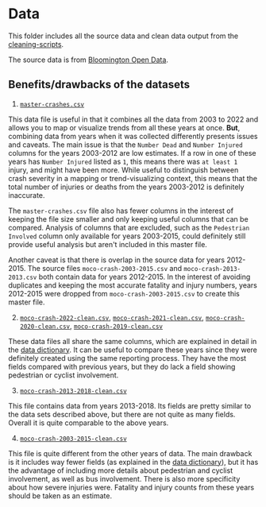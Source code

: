 # Data

This folder includes all the source data and clean data output from the [cleaning-scripts](../cleaning-workflow/cleaning-scripts/). 

The source data is from [Bloomington Open Data](https://data.bloomington.in.gov/dataset/traffic-data).

## Benefits/drawbacks of the datasets
1. [`master-crashes.csv`](clean-data/master-crashes.csv)

This data file is useful in that it combines all the data from 2003 to 2022 and allows you to map or visualize trends from all these years at once. **But**, combining data from years when it was collected differently presents issues and caveats. The main issue is that the `Number Dead` and `Number Injured` columns for the years 2003-2012 are low estimates. If a row in one of these years has `Number Injured` listed as `1`, this means there was `at least 1` injury, and might have been more. While useful to distinguish between crash severity in a mapping or trend-visualizing context, this means that the total number of injuries or deaths from the years 2003-2012 is definitely inaccurate. 

The `master-crashes.csv` file also has fewer columns in the interest of keeping the file size smaller and only keeping useful columns that can be compared. Analysis of columns that are excluded, such as the `Pedestrian Involved` column only available for years 2003-2015, could definitely still provide useful analysis but aren't included in this master file. 

Another caveat is that there is overlap in the source data for years 2012-2015. The source files `moco-crash-2003-2015.csv` and `moco-crash-2013-2013.csv` both contain data for years 2012-2015. In the interest of avoiding duplicates and keeping the most accurate fatality and injury numbers, years 2012-2015 were dropped from `moco-crash-2003-2015.csv` to create this master file. 

2. [`moco-crash-2022-clean.csv`](clean-data/moco-crash-2022-clean.csv), [`moco-crash-2021-clean.csv`](clean-data/moco-crash-2021-clean.csv), [`moco-crash-2020-clean.csv`](clean-data/moco-crash-2020-clean.csv), [`moco-crash-2019-clean.csv`](clean-data/moco-crash-2019-clean.csv)

These data files all share the same columns, which are explained in detail in the [data dictionary](../README.md#data-dictionary). It can be useful to compare these years since they were definitely created using the same reporting process. They have the most fields compared with previous years, but they do lack a field showing pedestrian or cyclist involvement. 

3. [`moco-crash-2013-2018-clean.csv`](clean-data/moco-crash-2013-2018-clean.csv)

This file contains data from years 2013-2018. Its fields are pretty similar to the data sets described above, but there are not quite as many fields. Overall it is quite comparable to the above years. 

4. [`moco-crash-2003-2015-clean.csv`](clean-data/moco-crash-2003-2015-clean.csv)

This file is quite different from the other years of data. The main drawback is it includes way fewer fields (as explained in the [data dictionary](../README.md#fields-for-source-data-from-2003-2015)), but it has the advantage of including more details about pedestrian and cyclist involvement, as well as bus involvement. There is also more specificity about how severe injuries were. Fatality and injury counts from these years should be taken as an estimate. 